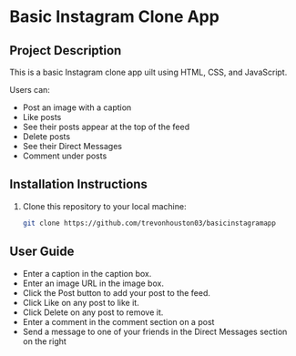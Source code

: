 # Basic Instagram Clone App

## Project Description
This is a basic Instagram clone app uilt using HTML, CSS, and JavaScript. 

Users can:
- Post an image with a caption
- Like posts
- See their posts appear at the top of the feed
- Delete posts
- See their Direct Messages
- Comment under posts

## Installation Instructions
1. Clone this repository to your local machine:
   ```bash
   git clone https://github.com/trevonhouston03/basicinstagramapp

## User Guide
- Enter a caption in the caption box.
- Enter an image URL in the image box.
- Click the Post button to add your post to the feed.
- Click Like on any post to like it.
- Click Delete on any post to remove it.
- Enter a comment in the comment section on a post
- Send a message to one of your friends in the Direct Messages section on the right

